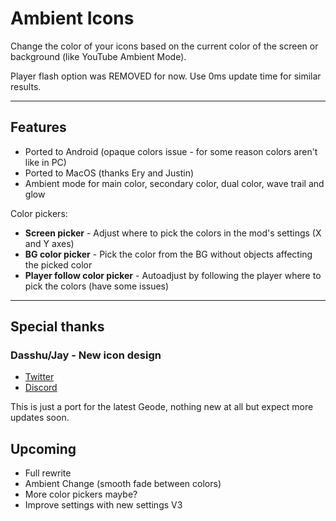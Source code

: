 # Ambient Icons

Change the color of your icons based on the current color of the screen or background (like <cr>YouTube</c> Ambient Mode).

Player flash option was REMOVED for now. Use 0ms update time for similar results.

---

## Features

- Ported to Android (<cy>opaque colors</c> issue - for some reason colors aren't like in PC)
- Ported to MacOS (thanks Ery and Justin)
- Ambient mode for main color, secondary color, dual color, wave trail and glow

Color pickers:

- **Screen picker** - Adjust where to pick the colors in the mod's settings (X and Y axes)
- **BG color picker** - Pick the color from the BG without objects affecting the picked color
- **Player follow color picker** - Autoadjust by following the player where to pick the colors (have some issues)

---

## Special thanks

### Dasshu/Jay - New icon design

- [Twitter](https://x.com/DasshuGames)
- [Discord](https://discord.gg/CSX3RW7FXq)

This is just a port for the latest Geode, nothing new at all but expect more updates soon.

## Upcoming

- Full rewrite
- Ambient Change (smooth fade between colors)
- More color pickers maybe?
- Improve settings with new settings V3
